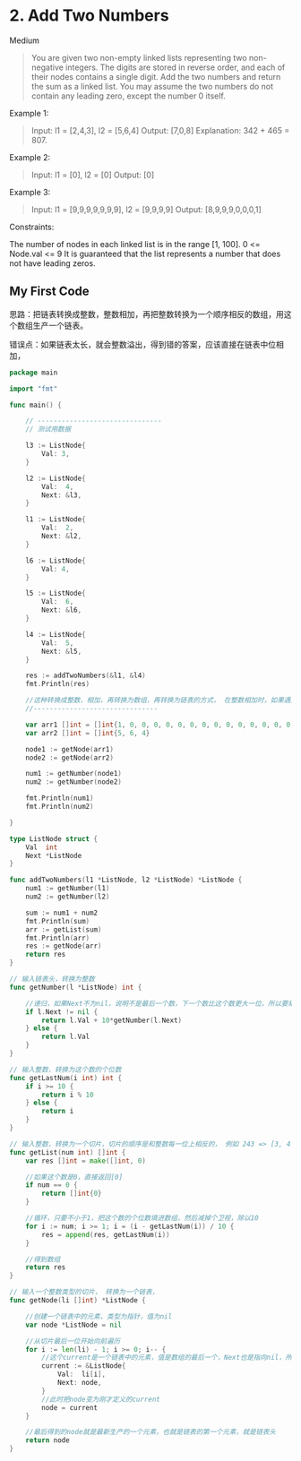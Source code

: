 # 2. Add Two Numbers

Medium

> You are given two non-empty linked lists representing two non-negative integers. The digits are stored in reverse order, and each of their nodes contains a single digit. Add the two numbers and return the sum as a linked list.
You may assume the two numbers do not contain any leading zero, except the number 0 itself.

 

Example 1:
> Input: l1 = [2,4,3], l2 = [5,6,4]
Output: [7,0,8]
Explanation: 342 + 465 = 807.

Example 2:

> Input: l1 = [0], l2 = [0]
Output: [0]

Example 3:

> Input: l1 = [9,9,9,9,9,9,9], l2 = [9,9,9,9]
Output: [8,9,9,9,0,0,0,1]
 

Constraints:

The number of nodes in each linked list is in the range [1, 100].
0 <= Node.val <= 9
It is guaranteed that the list represents a number that does not have leading zeros.

## My First Code

思路：把链表转换成整数，整数相加，再把整数转换为一个顺序相反的数组，用这个数组生产一个链表。

错误点：如果链表太长，就会整数溢出，得到错的答案，应该直接在链表中位相加，

```go
package main

import "fmt"

func main() {

	// -------------------------------
	// 测试用数据

	l3 := ListNode{
		Val: 3,
	}

	l2 := ListNode{
		Val:  4,
		Next: &l3,
	}

	l1 := ListNode{
		Val:  2,
		Next: &l2,
	}

	l6 := ListNode{
		Val: 4,
	}

	l5 := ListNode{
		Val:  6,
		Next: &l6,
	}

	l4 := ListNode{
		Val:  5,
		Next: &l5,
	}

	res := addTwoNumbers(&l1, &l4)
	fmt.Println(res)

	//这种转换成整数，相加，再转换为数组，再转换为链表的方式， 在整数相加时，如果遇到极大的数字，会溢出，所以不可取。
	//-------------------------------

	var arr1 []int = []int{1, 0, 0, 0, 0, 0, 0, 0, 0, 0, 0, 0, 0, 0, 0, 0, 0, 0, 0, 0, 0, 0, 0, 0, 0, 0, 0, 0, 0, 0, 1}
	var arr2 []int = []int{5, 6, 4}

	node1 := getNode(arr1)
	node2 := getNode(arr2)

	num1 := getNumber(node1)
	num2 := getNumber(node2)

	fmt.Println(num1)
	fmt.Println(num2)

}

type ListNode struct {
	Val  int
	Next *ListNode
}

func addTwoNumbers(l1 *ListNode, l2 *ListNode) *ListNode {
	num1 := getNumber(l1)
	num2 := getNumber(l2)

	sum := num1 + num2
	fmt.Println(sum)
	arr := getList(sum)
	fmt.Println(arr)
	res := getNode(arr)
	return res
}

// 输入链表头，转换为整数
func getNumber(l *ListNode) int {

	//递归，如果Next不为nil，说明不是最后一个数，下一个数比这个数更大一位，所以要乘10。 如果为nil，说明是最后一个数，直接返回。
	if l.Next != nil {
		return l.Val + 10*getNumber(l.Next)
	} else {
		return l.Val
	}
}

// 输入整数，转换为这个数的个位数
func getLastNum(i int) int {
	if i >= 10 {
		return i % 10
	} else {
		return i
	}
}

// 输入整数，转换为一个切片，切片的顺序是和整数每一位上相反的， 例如 243 => [3, 4, 2]
func getList(num int) []int {
	var res []int = make([]int, 0)

	//如果这个数是0，直接返回[0]
	if num == 0 {
		return []int{0}
	}

	//循环，只要不小于1，把这个数的个位数填进数组，然后减掉个卫视，除以10
	for i := num; i >= 1; i = (i - getLastNum(i)) / 10 {
		res = append(res, getLastNum(i))
	}

	//得到数组
	return res
}

// 输入一个整数类型的切片， 转换为一个链表，
func getNode(li []int) *ListNode {

	//创建一个链表中的元素，类型为指针，值为nil
	var node *ListNode = nil

	//从切片最后一位开始向前遍历
	for i := len(li) - 1; i >= 0; i-- {
		//这个current是一个链表中的元素，值是数组的最后一个，Next也是指向nil，所以指向之前定义的node
		current := &ListNode{
			Val:  li[i],
			Next: node,
		}
		//此时把node变为刚才定义的current
		node = current
	}

	//最后得到的node就是最新生产的一个元素，也就是链表的第一个元素，就是链表头
	return node
}

```
